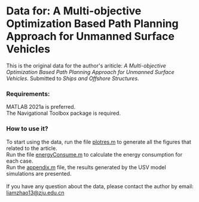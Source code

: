 # Data for: A Multi-objective Optimization Based Path Planning Approach for Unmanned Surface Vehicles
This is the original data for the author's ariticle: *A Multi-objective Optimization Based Path Planning Approach for Unmanned Surface Vehicles*. Submitted to *Ships and Offshore Structures*. 

### Requirements:
MATLAB 2021a is preferred.\
The Navigational Toolbox package is required.

### How to use it?
To start using the data, run the file [plotres.m](https://github.com/LiangZhao13/Data-for-Intelligent-Navigation-A-Sensor-based-Path-Planning-Approach-for-Unmanned-Surface-Vehicles/blob/main/plotres.m) to generate all the figures that related to the article.\
Run the file [energyConsume.m](https://github.com/LiangZhao13/Data-for-Intelligent-Navigation-A-Sensor-based-Path-Planning-Approach-for-Unmanned-Surface-Vehicles/blob/main/energyConsume.m) to calculate the energy consumption for each case.\
Run the [appendix.m](https://github.com/LiangZhao13/Data-for-Intelligent-Navigation-A-Sensor-based-Path-Planning-Approach-for-Unmanned-Surface-Vehicles/blob/main/appendix.m) file, the results generated by the USV model simulations are presented.\
\
If you have any question about the data, please contact the author by email: liamzhao13@zju.edu.cn
